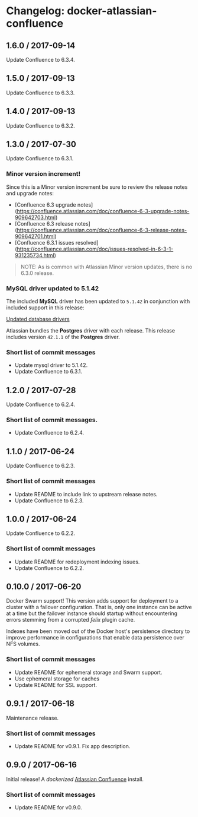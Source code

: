 # Changelog: docker-atlassian-confluence

## 1.6.0 / 2017-09-14

Update Confluence to 6.3.4.

## 1.5.0 / 2017-09-13

Update Confluence to 6.3.3.

## 1.4.0 / 2017-09-13

Update Confluence to 6.3.2.

## 1.3.0 / 2017-07-30

Update Confluence to 6.3.1.

### Minor version increment!

Since this is a Minor version increment be sure to review the release notes and upgrade notes:

  * [Confluence 6.3 upgrade notes] (https://confluence.atlassian.com/doc/confluence-6-3-upgrade-notes-909642703.html)
  * [Confluence 6.3 release notes] (https://confluence.atlassian.com/doc/confluence-6-3-release-notes-909642701.html)
  * [Confluence 6.3.1 issues resolved] (https://confluence.atlassian.com/doc/issues-resolved-in-6-3-1-931235734.html)

> NOTE: As is common with Atlassian Minor version updates, there is no 6.3.0 release.

### MySQL driver updated to 5.1.42

The included **MySQL** driver has been updated to `5.1.42` in conjunction with included support in this release:

[Updated database drivers](https://confluence.atlassian.com/doc/confluence-6-3-upgrade-notes-909642703.html#Confluence6.3UpgradeNotes-Updateddatabasedrivers)

Atlassian bundles the **Postgres** driver with each release. This release includes version `42.1.1` of the **Postgres** driver.

### Short list of commit messages

  * Update mysql driver to 5.1.42.
  * Update Confluence to 6.3.1.


## 1.2.0 / 2017-07-28

Update Confluence to 6.2.4.

### Short list of commit messages.

  * Update Confluence to 6.2.4.

## 1.1.0 / 2017-06-24

Update Confluence to 6.2.3.

### Short list of commit messages

  * Update README to include link to upstream release notes.
  * Update Confluence to 6.2.3.

## 1.0.0 / 2017-06-24

Update Confluence to 6.2.2.

### Short list of commit messages

  * Update README for redeployment indexing issues.
  * Update Confluence to 6.2.2.

## 0.10.0 / 2017-06-20

Docker Swarm support! This version adds support for deployment to a cluster with a failover configuration. That is, only
one instance can be active at a time but the failover instance should startup without encountering errors stemming from
a corrupted _felix_ plugin cache.

Indexes have been moved out of the Docker host's persistence directory to improve performance in configurations that
enable data persistence over NFS volumes.

### Short list of commit messages

  * Update README for ephemeral storage and Swarm support.
  * Use ephemeral storage for caches
  * Update README for SSL support.

## 0.9.1 / 2017-06-18

Maintenance release.

### Short list of commit messages

  * Update README for v0.9.1. Fix app description.

## 0.9.0 / 2017-06-16

Initial release! A _dockerized_ [Atlassian Confluence](https://www.atlassian.com/software/confluence) install.

### Short list of commit messages

  * Update README for v0.9.0.
